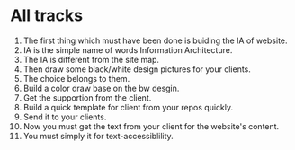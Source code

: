 # All tracks

1. The first thing which must have been done is buiding the IA of website.
2. IA is the simple name of words Information Architecture.
3. The IA is different from the site map.
4. Then draw some black/white design pictures for your clients.
5. The choice belongs to them.
6. Build a color draw base on the bw desgin.
7. Get the supportion from the client.
8. Build a quick template for client from your repos quickly.
9. Send it to your clients.
10. Now you must get the text from your client for the website's content.
11. You must simply it for text-accessiblility.
